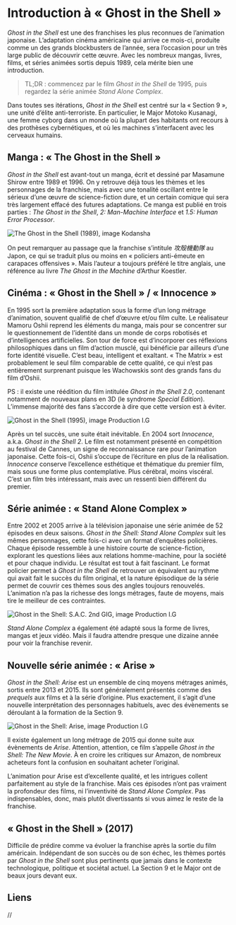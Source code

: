 # Introduction à « Ghost in the Shell »

_Ghost in the Shell_ est une des franchises les plus reconnues de l’animation japonaise. L’adaptation cinéma américaine qui arrive ce mois-ci, produite comme un des grands blockbusters de l’année, sera l’occasion pour un très large public de découvrir cette œuvre. Avec les nombreux mangas, livres, films, et séries animées sortis depuis 1989, cela mérite bien une introduction.

> TL;DR : commencez par le film _Ghost in the Shell_ de 1995, puis regardez la série animée _Stand Alone Complex_.

Dans toutes ses itérations, _Ghost in the Shell_ est centré sur la « Section 9 », une unité d’élite anti-terroriste. En particulier, le Major Motoko Kusanagi, une femme cyborg dans un monde où la plupart des habitants ont recours à des prothèses cybernétiques, et où les machines s’interfacent avec les cerveaux humains.

## Manga : « The Ghost in the Shell »

_Ghost in the Shell_ est avant-tout un manga, écrit et dessiné par Masamune Shirow entre 1989 et 1996. On y retrouve déjà tous les thèmes et les personnages de la franchise, mais avec une tonalité oscillant entre le sérieux d’une œuvre de science-fiction dure, et un certain comique qui sera très largement effacé des futures adaptations. Ce manga est publié en trois parties : _The Ghost in the Shell_, _2: Man-Machine Interface_ et _1.5: Human Error Processor_.

![The Ghost in the Shell (1989), image Kodansha](http://www.vtourraine.net/blog/img/2017/ghost-in-the-shell-intro/gits-1989.jpg)

On peut remarquer au passage que la franchise s’intitule _攻殻機動隊_ au Japon, ce qui se traduit plus ou moins en « policiers anti-émeute en carapaces offensives ». Mais l’auteur a toujours préféré le titre anglais, une référence au livre _The Ghost in the Machine_ d’Arthur Koestler.

## Cinéma : « Ghost in the Shell » / « Innocence »

En 1995 sort la première adaptation sous la forme d’un long métrage d’animation, souvent qualifié de chef d’œuvre et/ou film culte. Le réalisateur Mamoru Oshii reprend les éléments du manga, mais pour se concentrer sur le questionnement de l’identité dans un monde de corps robotisés et d’intelligences artificielles. Son tour de force est d’incorporer ces réflexions philosophiques dans un film d’action musclé, qui bénéficie par ailleurs d’une forte identité visuelle. C’est beau, intelligent et exaltant. « The Matrix » est probablement le seul film comparable de cette qualité, ce qui n’est pas entièrement surprenant puisque les Wachowskis sont des grands fans du film d’Oshii.

PS : il existe une réédition du film intitulée _Ghost in the Shell 2.0_, contenant notamment de nouveaux plans en 3D (le syndrome _Special Edition_). L’immense majorité des fans s’accorde à dire que cette version est à éviter.

![Ghost in the Shell (1995), image Production I.G](http://www.vtourraine.net/blog/img/2017/ghost-in-the-shell-intro/gits-1995.jpg)

Après un tel succès, une suite était inévitable. En 2004 sort _Innocence_, a.k.a. _Ghost in the Shell 2_. Le film est notamment présenté en compétition au festival de Cannes, un signe de reconnaissance rare pour l’animation japonaise. Cette fois-ci, Oshii s’occupe de l’écriture en plus de la réalisation. _Innocence_ conserve l’excellence esthétique et thématique du premier film, mais sous une forme plus contemplative. Plus cérébral, moins viscéral. C’est un film très intéressant, mais avec un ressenti bien différent du premier.

## Série animée : « Stand Alone Complex »

Entre 2002 et 2005 arrive à la télévision japonaise une série animée de 52 épisodes en deux saisons. _Ghost in the Shell: Stand Alone Complex_ suit les mêmes personnages, cette fois-ci avec un format d’enquêtes policières. Chaque épisode ressemble à une histoire courte de science-fiction, explorant les questions liées aux relations homme-machine, pour la société et pour chaque individu. Le résultat est tout à fait fascinant. Le format policier permet à _Ghost in the Shell_ de retrouver un équivalent au rythme qui avait fait le succès du film original, et la nature épisodique de la série permet de couvrir ces thèmes sous des angles toujours renouvelés. L’animation n’a pas la richesse des longs métrages, faute de moyens, mais tire le meilleur de ces contraintes.

![Ghost in the Shell: S.A.C. 2nd GIG, image Production I.G](http://www.vtourraine.net/blog/img/2017/ghost-in-the-shell-intro/gits-sac-2nd-gig.jpg)

_Stand Alone Complex_ a également été adapté sous la forme de livres, mangas et jeux vidéo. Mais il faudra attendre presque une dizaine année pour voir la franchise revenir.

## Nouvelle série animée : « Arise »

_Ghost in the Shell: Arise_ est un ensemble de cinq moyens métrages animés, sortis entre 2013 et 2015. Ils sont généralement présentés comme des _prequels_ aux films et à la série d’origine. Plus exactement, il s’agit d’une nouvelle interprétation des personnages habituels, avec des évènements se déroulant à la formation de la Section 9.

![Ghost in the Shell: Arise, image Production I.G](http://www.vtourraine.net/blog/img/2017/ghost-in-the-shell-intro/gits-arise.jpg)

Il existe également un long métrage de 2015 qui donne suite aux évènements de _Arise_. Attention, attention, ce film s’appelle _Ghost in the Shell: The New Movie_. À en croire les critiques sur Amazon, de nombreux acheteurs font la confusion en souhaitant acheter l’original.

L’animation pour Arise est d’excellente qualité, et les intrigues collent parfaitement au style de la franchise. Mais ces épisodes n’ont pas vraiment la profondeur des films, ni l’inventivité de _Stand Alone Complex_. Pas indispensables, donc, mais plutôt divertissants si vous aimez le reste de la franchise.

## « Ghost in the Shell » (2017)

Difficile de prédire comme va évoluer la franchise après la sortie du film américain. Indépendant de son succès ou de son échec, les thèmes portés par _Ghost in the Shell_ sont plus pertinents que jamais dans le contexte technologique, politique et sociétal actuel. La Section 9 et le Major ont de beaux jours devant eux.

## Liens

//

